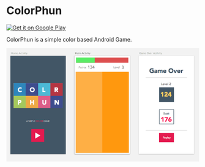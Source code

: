 ColorPhun
===

<a href="https://play.google.com/store/apps/details?id=com.prakharme.prakharsriv.colorphun">
  <img alt="Get it on Google Play" src="http://developer.android.com/images/brand/en_generic_rgb_wo_45.png" />
</a>

ColorPhun is a simple color based Android Game.

![Image](shot.png)


